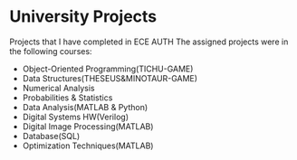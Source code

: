 # University Projects
 Projects that I have completed in ECE AUTH
The assigned projects were in the following courses:
- Object-Oriented Programming(TICHU-GAME)
- Data Structures(THESEUS&MINOTAUR-GAME)
- Numerical Analysis
- Probabilities & Statistics
- Data Analysis(MATLAB & Python)
- Digital Systems HW(Verilog)
- Digital Image Processing(MATLAB)
- Database(SQL)
- Optimization Techniques(MATLAB)
